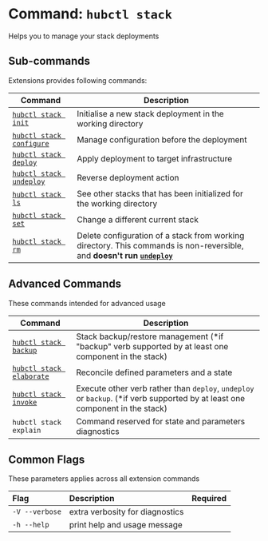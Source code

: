 # Command: `hubctl stack`

Helps you to manage your stack deployments

## Sub-commands

Extensions provides following commands:

| Command   | Description
| --------- | ---------
| [`hubctl stack init`](/hubbctl/cli/hubctl-stack-init) | Initialise a new stack deployment in the working directory |
| [`hubctl stack configure`](/hubbctl/cli/hubctl-stack-configure) | Manage configuration before the deployment |
| [`hubctl stack deploy`](/hubbctl/cli/hubctl-stack-deploy) | Apply deployment to target infrastructure |
| [`hubctl stack undeploy`](/hubbctl/cli/hubctl-stack-undeploy) | Reverse deployment action |
| [`hubctl stack ls`](/hubbctl/cli/hubctl-stack-ls) | See other stacks that has been initialized for the working directory |
| [`hubctl stack set`](/hubbctl/cli/hubctl-stack-set) | Change a different current stack |
| [`hubctl stack rm`](/hubbctl/cli/hubctl-stack-rm) | Delete configuration of a stack from working directory. This commands is non-reversible, and __doesn't run [`undeploy`](/hubbctl/cli/hubctl-stack-undeploy)__

## Advanced Commands

These commands intended for advanced usage

| Command   | Description
| --------- | ---------
| [`hubctl stack backup`](/hubctl/cli/hubctl-stack-backup) | Stack backup/restore management (*if "backup" verb supported by at least one component in the stack)|
| [`hubctl stack elaborate`](/hubctl/cli/hubctl-stack-elaborate) | Reconcile defined parameters and a state |
| [`hubctl stack invoke`](/hubctl/cli/hubctl-stack-invoke) | Execute other verb rather than `deploy`, `undeploy` or `backup`. (*if verb supported by at least one component in the stack)|
| `hubctl stack explain` | Command reserved for state and parameters diagnostics |

## Common Flags

These parameters applies across all extension commands

| Flag   | Description | Required
| :-------- | :-------- | :-: |
| `-V --verbose` | extra verbosity for diagnostics | |
| `-h --help` | print help and usage message | |
